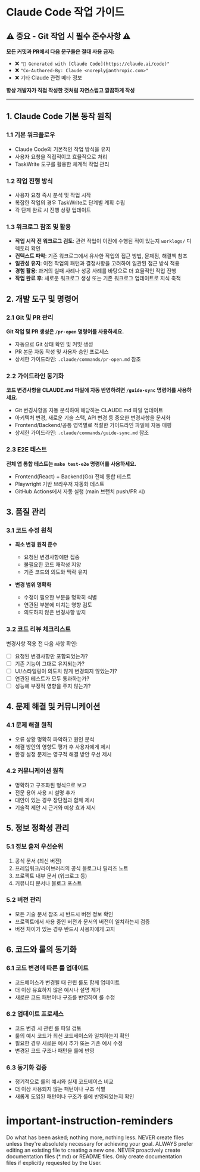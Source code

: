 # Claude Code 작업 가이드

## ⚠️ 중요 - Git 작업 시 필수 준수사항 ⚠️
**모든 커밋과 PR에서 다음 문구들은 절대 사용 금지:**
- ❌ `"🤖 Generated with [Claude Code](https://claude.ai/code)"`
- ❌ `"Co-Authored-By: Claude <noreply@anthropic.com>"`
- ❌ 기타 Claude 관련 메타 정보

**항상 개발자가 직접 작성한 것처럼 자연스럽고 깔끔하게 작성**

---

## 1. Claude Code 기본 동작 원칙

### 1.1 기본 워크플로우
- Claude Code의 기본적인 작업 방식을 유지
- 사용자 요청을 직접적이고 효율적으로 처리
- TaskWrite 도구를 활용한 체계적 작업 관리

### 1.2 작업 진행 방식
- 사용자 요청 즉시 분석 및 작업 시작
- 복잡한 작업의 경우 TaskWrite로 단계별 계획 수립
- 각 단계 완료 시 진행 상황 업데이트

### 1.3 워크로그 참조 및 활용
- **작업 시작 전 워크로그 검토**: 관련 작업이 이전에 수행된 적이 있는지 `worklogs/` 디렉토리 확인
- **컨텍스트 파악**: 기존 워크로그에서 유사한 작업의 접근 방법, 문제점, 해결책 참조
- **일관성 유지**: 이전 작업의 패턴과 결정사항을 고려하여 일관된 접근 방식 적용
- **경험 활용**: 과거의 실패 사례나 성공 사례를 바탕으로 더 효율적인 작업 진행
- **작업 완료 후**: 새로운 워크로그 생성 또는 기존 워크로그 업데이트로 지식 축적

## 2. 개발 도구 및 명령어

### 2.1 Git 및 PR 관리
**Git 작업 및 PR 생성은 `/pr-open` 명령어를 사용하세요.**
- 자동으로 Git 상태 확인 및 커밋 생성
- PR 본문 자동 작성 및 사용자 승인 프로세스
- 상세한 가이드라인: `.claude/commands/pr-open.md` 참조

### 2.2 가이드라인 동기화
**코드 변경사항을 CLAUDE.md 파일에 자동 반영하려면 `/guide-sync` 명령어를 사용하세요.**
- Git 변경사항을 자동 분석하여 해당하는 CLAUDE.md 파일 업데이트
- 아키텍처 변경, 새로운 기술 스택, API 변경 등 중요한 변경사항을 문서화
- Frontend/Backend/공통 영역별로 적절한 가이드라인 파일에 자동 매핑
- 상세한 가이드라인: `.claude/commands/guide-sync.md` 참조

### 2.3 E2E 테스트
**전체 앱 통합 테스트는 `make test-e2e` 명령어를 사용하세요.**
- Frontend(React) + Backend(Go) 전체 통합 테스트
- Playwright 기반 브라우저 자동화 테스트
- GitHub Actions에서 자동 실행 (main 브랜치 push/PR 시)

## 3. 품질 관리

### 3.1 코드 수정 원칙
- **최소 변경 원칙 준수**
  - 요청된 변경사항에만 집중
  - 불필요한 코드 재작성 지양
  - 기존 코드의 의도와 맥락 유지

- **변경 범위 명확화**
  - 수정이 필요한 부분을 명확히 식별
  - 연관된 부분에 미치는 영향 검토
  - 의도하지 않은 변경사항 방지

### 3.2 코드 리뷰 체크리스트
변경사항 적용 전 다음 사항 확인:
- [ ] 요청된 변경사항만 포함되었는가?
- [ ] 기존 기능이 그대로 유지되는가?
- [ ] UI/스타일링이 의도치 않게 변경되지 않았는가?
- [ ] 연관된 테스트가 모두 통과하는가?
- [ ] 성능에 부정적 영향을 주지 않는가?

## 4. 문제 해결 및 커뮤니케이션

### 4.1 문제 해결 원칙
- 오류 상황 명확히 파악하고 원인 분석
- 해결 방안의 영향도 평가 후 사용자에게 제시
- 환경 설정 문제는 영구적 해결 방안 우선 제시

### 4.2 커뮤니케이션 원칙
- 명확하고 구조화된 형식으로 보고
- 전문 용어 사용 시 설명 추가
- 대안이 있는 경우 장단점과 함께 제시
- 기술적 제안 시 근거와 예상 효과 제시

## 5. 정보 정확성 관리

### 5.1 정보 출저 우선순위
1. 공식 문서 (최신 버전)
2. 프레임워크/라이브러리의 공식 블로그나 릴리즈 노트
3. 프로젝트 내부 문서 (워크로그 등)
4. 커뮤니티 문서나 블로그 포스트

### 5.2 버전 관리
- 모든 기술 문서 참조 시 반드시 버전 정보 확인
- 프로젝트에서 사용 중인 버전과 문서의 버전이 일치하는지 검증
- 버전 차이가 있는 경우 반드시 사용자에게 고지

## 6. 코드와 룰의 동기화

### 6.1 코드 변경에 따른 룰 업데이트
- 코드베이스가 변경될 때 관련 룰도 함께 업데이트
- 더 이상 유효하지 않은 예시나 설명 제거
- 새로운 코드 패턴이나 구조를 반영하여 룰 수정

### 6.2 업데이트 프로세스
- 코드 변경 시 관련 룰 파일 검토
- 룰의 예시 코드가 최신 코드베이스와 일치하는지 확인
- 필요한 경우 새로운 예시 추가 또는 기존 예시 수정
- 변경된 코드 구조나 패턴을 룰에 반영

### 6.3 동기화 검증
- 정기적으로 룰의 예시와 실제 코드베이스 비교
- 더 이상 사용되지 않는 패턴이나 구조 식별
- 새롭게 도입된 패턴이나 구조가 룰에 반영되었는지 확인

# important-instruction-reminders
Do what has been asked; nothing more, nothing less.
NEVER create files unless they're absolutely necessary for achieving your goal.
ALWAYS prefer editing an existing file to creating a new one.
NEVER proactively create documentation files (*.md) or README files. Only create documentation files if explicitly requested by the User.